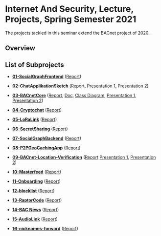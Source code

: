 # Internet And Security, Lecture, Projects, Spring Semester 2021

The projects tackled in this seminar extend the BACnet project of 2020.

## Overview

## List of Subprojects

- **[01-SocialGraphFrontend](./01-SocialGraphFrontend/)**
  ([Report](./01-SocialGraphFrontend/report.pdf))

- **[02-ChatApplikationSketch](./02-ChatApplikationSketch/)** 
  ([Report](./02-ChatApplikationSketch/report/02-ChatApplikationSketch_Report.pdf),
  [Presentation 1](./02-ChatApplikationSketch/presentation/BACnet_zwischenstand_12052021.pdf),
  [Presentation 2](./02-ChatApplikationSketch/presentation/BACnet_zwischenstand_03062021.pdf))

- **[03-BACnetCore](./03-BACnetCore/)**
  ([Report](./03-BACnetCore/Documents/BACnet-Core-Report.pdf),
  [Doc](./03-BACnetCore/Documents/BACnet-Core-Documentation.pdf),
  [Class Diagram](./03-BACnetCore/Documents/libStructure/BACnetCore_classDiagram.pdf),
  [Presentation 1](./03-BACnetCore/Documents/presentations/presentation.pdf),
  [Presentation 2](./03-BACnetCore/Documents/presentations/presentation_2.pdf))

- **[04-Cryptochat](./04-Cryptochat/)**
  ([Report](./04-Cryptochat/Projekt_Report_IaS.pdf))

- **[05-LoRaLink](./05-LoRaLink/)**
  ([Report](./05-LoRaLink/report.pdf))
  
- **[06-SecretSharing](./06-SecretSharing/)**
  ([Report](./06-SecretSharing/Documentation/06-SecretSharing-Report.pdf))

- **[07-SocialGraphBackend](./07-SocialGraphBackend/)**
    ([Report](./07-SocialGraphBackend/report.pdf))

- **[08-P2PGeoCachingApp](./08-P2PGeoCachingApp/)**
  ([Report](./08-P2PGeoCachingApp/report.pdf))

- **[09-BACnet-Location-Verification](./09-BACnet-Location-Verification/)**
  ([Report](./09-BACnet-Location-Verification/report.pdf)
   [Presentation 1](./09-BACnet-Location-Verification/docs/Workshop2.pdf),
   [Presentation 2](./09-BACnet-Location-Verification/docs/Workshop3.pdf))
  
- **[10-Masterfeed](./10-Masterfeed/)**
  ([Report](./10-Masterfeed/report/IasReport_Gruppe10_Multidevice.pdf))

- **[11-Onboarding](./11-Onboarding)**
  ([Report](./11-Onboarding/report.pdf))

- **[12-blocklist](./12-blocklist/)**
  ([Report](./12-blocklist/doc/report/report.pdf))

- **[13-RaptorCode](./13-RaptorCode/)**
  ([Report](./13-RaptorCode/report.pdf))

- **[14-BAC News](./14-BAC%20News)**
  ([Report](./14-BAC%20News/report.pdf))

- **[15-AudioLink](./15-AudioLink)**
  ([Report](./15-AudioLink/report.pdf))

- **[16-nicknames-forward](./16-nicknames-forward)**
  ([Report](./16-nicknames-forward))
